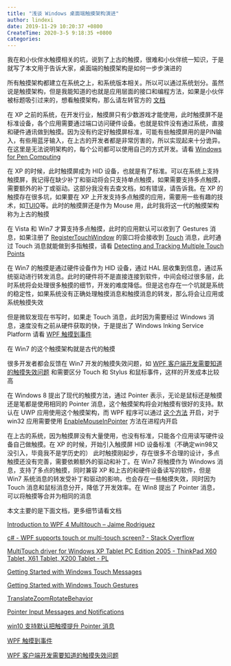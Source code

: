 ```yaml
---
title: "浅谈 Windows 桌面端触摸架构演进"
author: lindexi
date: 2019-11-29 10:20:37 +0800
CreateTime: 2020-3-5 9:18:35 +0800
categories: 
---
```


我在和小伙伴水触摸相关的坑，说到了上古的触摸，很难和小伙伴统一知识，于是就写了本文用于告诉大家，桌面端的触摸架构是如何一步步演进的

<!--more-->


<!-- csdn -->

所有触摸架构都建立在系统之上，和系统版本相关。所以可以通过系统划分。虽然说是触摸架构，但是我能知道的也就是应用层面的接口和编程方法，如果是小伙伴被标题吸引过来的，想看触摸架构，那么请左转官方的 [文档](https://docs.microsoft.com/en-us/windows/win32/wintouch/architectural-overview )

在 XP 之前的系统，在开发行业，触摸屏只有少数游戏才能使用，此时触摸屏不是标准设备，各个应用需要通过端口访问硬件设备。也就是软件没有通过系统，直接和硬件通讯做到触摸。因为没有约定好触摸屏标准，可能有些触摸屏用的是PIN输入，有些用蓝牙输入，在上古的开发者都是非常厉害的，所以实现起来十分诡异。在这里是无法说明架构的，每个公司都可以使用自己的方式开发。请看 [Windows for Pen Computing](https://en.wikipedia.org/wiki/Windows_for_Pen_Computing )

在 XP 的时候，此时触摸屏成为 HID 设备，也就是有了标准。可以在系统上支持触摸屏，我记得在缺少补丁和驱动将会只支持单点触摸，如果需要支持多点触摸，需要额外的补丁或驱动。这部分我没有去查文档，如有错误，请告诉我。在 XP 的触摸存在很多坑，如果要在 XP 上开发支持多点触摸的应用，需要用一些有趣的技术，如[TUIO](http://www.tuio.org/ )等。此时的触摸屏还是作为 Mouse 用，此时我将这一代的触摸架构称为上古的触摸

在 Vista 和 Win7 才算支持多点触摸，此时的应用默认可以收到了 Gestures 消息，如果注册了 [RegisterTouchWindow](https://docs.microsoft.com/en-us/windows/win32/api/winuser/nf-winuser-registertouchwindow ) 的窗口将会接收到 [Touch](https://docs.microsoft.com/en-us/windows/win32/wintouch/getting-started-with-multi-touch-messages ) 消息，此时通过 Touch 消息就能做到多指触摸，请看 [Detecting and Tracking Multiple Touch Points](https://docs.microsoft.com/en-us/windows/win32/wintouch/detecting-and-tracking-multiple-touch-points )

在 Win7 的触摸是通过硬件设备作为 HID 设备，通过 HAL 层收集到信息，通过系统驱动进行转发消息。此时的硬件将不是直接连接到软件，中间会经过很多层，此时系统将会处理很多触摸的细节，开发的难度降低。但是这也存在一个坑就是系统的稳定性，如果系统没有正确处理触摸消息和触摸消息的转发，那么将会让应用或系统触摸失效

但是微软发现在书写时，如果走 Touch 消息，此时因为需要经过 Windows 消息，速度没有之前从硬件获取的快，于是提出了 Windows Inking Service Platform 请看 [WPF 触摸到事件](https://blog.lindexi.com/post/WPF-%E8%A7%A6%E6%91%B8%E5%88%B0%E4%BA%8B%E4%BB%B6.html )

在 Win7 的这个触摸架构就是古代的触摸

很多开发者都会反馈在 Win7 开发的触摸失效问题，如 [WPF 客户端开发需要知道的触摸失效问题](https://blog.lindexi.com/post/WPF-%E5%AE%A2%E6%88%B7%E7%AB%AF%E5%BC%80%E5%8F%91%E9%9C%80%E8%A6%81%E7%9F%A5%E9%81%93%E7%9A%84%E8%A7%A6%E6%91%B8%E5%A4%B1%E6%95%88%E9%97%AE%E9%A2%98.html) 和需要区分 Touch 和 Stylus 和鼠标事件，这样的开发成本比较高

在 Windows 8 提出了现代的触摸方法，通过 Pointer 表示，无论是鼠标还是触摸还是笔都是使用相同的 Pointer 消息，这个触摸架构将会对触摸有很好的支持。默认在 UWP 应用使用这个触摸架构，而 WPF 程序可以通过 [这个方法](https://blog.lindexi.com/post/win10-%E6%94%AF%E6%8C%81%E9%BB%98%E8%AE%A4%E6%8A%8A%E8%A7%A6%E6%91%B8%E6%8F%90%E5%8D%87-Pointer-%E6%B6%88%E6%81%AF.html ) 开启，对于 win32 应用需要使用 [EnableMouseInPointer](https://docs.microsoft.com/en-us/windows/win32/api/winuser/nf-winuser-enablemouseinpointer ) 方法在进程内开启

在上古的系统，因为触摸屏没有大量使用，也没有标准，只能各个应用读写硬件设备自己做触摸。在 XP 的时候，开始引入触摸屏 HID 设备标准（不确定win98又没引入，毕竟我不是学历史的） 此时触摸刚起步，存在很多不合理的设计，多点触摸还没有完善，需要依赖额外的驱动和补丁。在 Win7 将触摸作为 Windows 消息，支持了多点的触摸，同时兼容 XP 和上古的和硬件设备读写的软件，但是 Win7 系统消息的转发受补丁和驱动的影响，也会存在一些触摸失效，同时因为 Touch 消息和鼠标消息分开，降低了开发效率。在 Win8 提出了 Pointer 消息，可以将触摸等合并为相同的消息

本文主要的是下面文档，更多细节请看文档

[Introduction to WPF 4 Multitouch – Jaime Rodriguez](https://blogs.msdn.microsoft.com/jaimer/2009/11/04/introduction-to-wpf-4-multitouch/ )

[c# - WPF supports touch or multi-touch screen? - Stack Overflow](https://stackoverflow.com/questions/1254616/wpf-supports-touch-or-multi-touch-screen )

[MultiTouch driver for Windows XP Tablet PC Edition 2005 - ThinkPad X60 Tablet, X61 Tablet, X200 Tablet - PL](https://support.lenovo.com/pl/en/downloads/migr-67061 )

[Getting Started with Windows Touch Messages](https://docs.microsoft.com/en-us/windows/win32/wintouch/getting-started-with-multi-touch-messages )

[Getting Started with Windows Touch Gestures](https://docs.microsoft.com/en-us/windows/win32/wintouch/getting-started-with-multi-touch-gestures )

[TranslateZoomRotateBehavior](https://docs.microsoft.com/en-us/previous-versions/visualstudio/design-tools/expression-studio-4/ff723978(v=expression.40)?redirectedfrom=MSDN )

[Pointer Input Messages and Notifications](https://docs.microsoft.com/en-us/windows/win32/api/_inputmsg/ )

[win10 支持默认把触摸提升 Pointer 消息](https://blog.lindexi.com/post/win10-%E6%94%AF%E6%8C%81%E9%BB%98%E8%AE%A4%E6%8A%8A%E8%A7%A6%E6%91%B8%E6%8F%90%E5%8D%87-Pointer-%E6%B6%88%E6%81%AF.html )

[WPF 触摸到事件](https://blog.lindexi.com/post/WPF-%E8%A7%A6%E6%91%B8%E5%88%B0%E4%BA%8B%E4%BB%B6.html )

[WPF 客户端开发需要知道的触摸失效问题](https://blog.lindexi.com/post/WPF-%E5%AE%A2%E6%88%B7%E7%AB%AF%E5%BC%80%E5%8F%91%E9%9C%80%E8%A6%81%E7%9F%A5%E9%81%93%E7%9A%84%E8%A7%A6%E6%91%B8%E5%A4%B1%E6%95%88%E9%97%AE%E9%A2%98.html)


